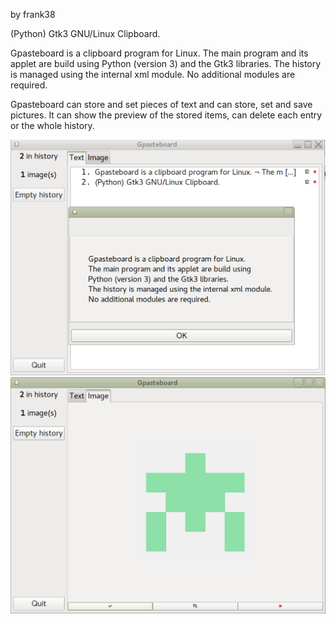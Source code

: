 by frank38

(Python) Gtk3 GNU/Linux Clipboard.


Gpasteboard is a clipboard program for Linux.
The main program and its applet are build using
Python (version 3) and the Gtk3 libraries. 
The history is managed using the internal xml module. 
No additional modules are required.

Gpasteboard can store and set pieces of text and
can store, set and save pictures. It can show the 
preview of the stored items, can delete each entry
or the whole history.

![My image](https://github.com/frank038/gpasteboard/blob/master/Screen1.png)
![My image](https://github.com/frank038/gpasteboard/blob/master/Screen2.png)
